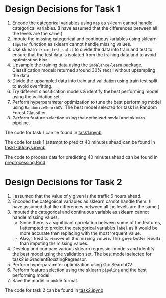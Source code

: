 # Design Decisions for Task 1

1. Encode the categorical variables using `map` as sklearn cannot handle categorical variables. (I have assumed that the differences between all the levels are the same.)
2. Impute the missing categorical and continuous variables using sklearn `Imputer` function as sklearn cannot handle missing values.
3. Use sklearn `train_test_split` to divide the data into train and test to ensure that the test data is isolated from the training data and to avoid optimization bias.
4. Upsample the training data using the `imbalance-learn` package. Classification models returned around 30% recall without upsampling the data.
5. Divide the upsampled data into train and validation using train test split to avoid overfitting.
6. Try different classification models & identify the best performing model using the validation set.
7. Perform hyperparameter optimization to tune the best performing model using `RandomizeSearchCV`. The best model selected for task1 is Random Forest Classifier.
8. Perform feature selection using the optimized model and sklearn pipeline.

The code for task 1 can be found in [task1.ipynb](src/Task1.ipynb)

The code for task 1 (attempt to predict 40 minutes ahead)can be found in [task1-40days.ipynb](src/Task1-40days.ipynb)

The code to process data for predicting 40 minutes ahead can be found in [preprocessing.Rmd](src/preprocessing.Rmd)



# Design Decisions for Task 2

1. I assumed that the value of y given is the traffic 6 hours ahead.
2. Encoded the categorical variables as sklearn cannot handle them. (I have assumed that the differences between all the levels are the same.)
3. Imputed the categorical and continuous variable as sklearn cannot handle missing values.
    - Since there is a significant correlation between some of the features, I attempted to predict the categorical variables `label` as it would be more accurate than replacing with the most frequent value.
    - Also, I tried to remove all the missing values. This gave better results than imputing the missing values.
4. Develop and compare various sklearn regression models and identify the best model using the validation set.  The best model selected for task2 is GradientBoostingRegressor.
5. Perform hyperparameter optimization using GridSearchCV
6. Perform feature selection using the sklearn `pipeline` and the best performing model
7. Save the model in pickle format.

The code for task 2 can be found in [task2.ipynb](src/Task2.ipynb)
